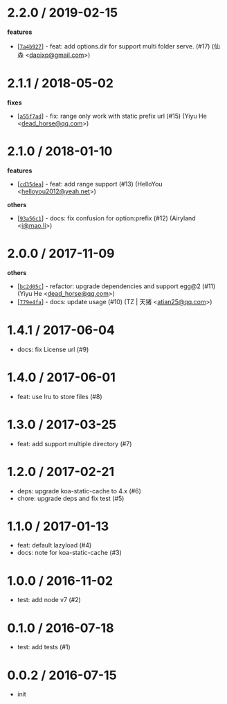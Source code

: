 
2.2.0 / 2019-02-15
==================

**features**
  * [[`7a4b927`](http://github.com/eggjs/egg-static/commit/7a4b927e53670af89005fde057c838825fe96a30)] - feat: add options.dir for support multi folder serve. (#17) (仙森 <<dapixp@gmail.com>>)

2.1.1 / 2018-05-02
==================

**fixes**
  * [[`a55f7ad`](http://github.com/eggjs/egg-static/commit/a55f7ad50ab880f3114bf12910f5f64e1d4da941)] - fix: range only work with static prefix url (#15) (Yiyu He <<dead_horse@qq.com>>)

2.1.0 / 2018-01-10
==================

**features**
  * [[`cd35dea`](http://github.com/eggjs/egg-static/commit/cd35dea2ccf98dc7fed7d36a25f5555f3712eb8f)] - feat: add range support (#13) (HelloYou <<helloyou2012@yeah.net>>)

**others**
  * [[`93a56c1`](http://github.com/eggjs/egg-static/commit/93a56c1af60c69cd814d33696224a7f044034da6)] - docs: fix confusion for option:prefix (#12) (Airyland <<i@mao.li>>)

2.0.0 / 2017-11-09
==================

**others**
  * [[`bc2d05c`](http://github.com/eggjs/egg-static/commit/bc2d05c10fe6aabc3e0190a20866dd45f4134dda)] - refactor: upgrade dependencies and support egg@2 (#11) (Yiyu He <<dead_horse@qq.com>>)
  * [[`779e4fa`](http://github.com/eggjs/egg-static/commit/779e4fa7d171fa7e1c51c902e9b47be9632cb35d)] - docs: update usage (#10) (TZ | 天猪 <<atian25@qq.com>>)

1.4.1 / 2017-06-04
==================

  * docs: fix License url (#9)

1.4.0 / 2017-06-01
==================

  * feat: use lru to store files (#8)

1.3.0 / 2017-03-25
==================

  * feat: add support multiple directory (#7)

1.2.0 / 2017-02-21
==================

  * deps: upgrade koa-static-cache to 4.x (#6)
  * chore: upgrade deps and fix test (#5)

1.1.0 / 2017-01-13
==================

  * feat: default lazyload (#4)
  * docs: note for koa-static-cache (#3)

1.0.0 / 2016-11-02
==================

  * test: add node v7 (#2)

0.1.0 / 2016-07-18
==================

  * test: add tests (#1)

0.0.2 / 2016-07-15
==================

  * init
